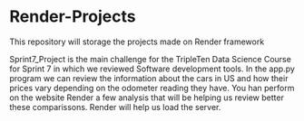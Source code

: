 # Render-Projects
This repository will storage the projects made on Render framework

Sprint7_Project is the main challenge for the TripleTen Data Science Course for Sprint 7 in which we reviewed Software development tools.
In the app.py program we can review the information about the cars in US and how their prices vary depending on the odometer reading they have. You han perform on the website Render a few analysis that will be helping us review better these comparissons. Render will help us load the server.
